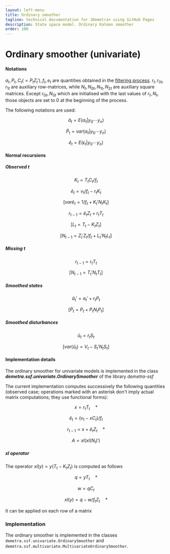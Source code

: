 ```yaml
---
layout: left-menu
title: Ordinary smoother
tagline: technical documentation for JDemetra+ using GitHub Pages
description: State space model. Ordinary Kalman smoother
order: 100
---
```


# Ordinary smoother (univariate)

#### Notations

$a_t, P_t, C_t \left(=P_t Z_t' \right), f_t, e_t$ are quantities obtained in the [filtering process](./ordinaryfilter.md). $r_t, r_{0t}, r_{1t}$ are auxiliary row-matrices, while $N_t,N_{0t},N_{1t}, N_{2t}$
are auxiliary square matrices.
Except $r_{0t},N_{0t}$ which are initialised with the last values of $r_t,N_t$, those objects are set to 0 at the beginning of the process.

The following notations are used: 

$$ \tilde a_t=E\left(\alpha_{t} \vert y_0 \cdots y_{n}\right)$$  

$$ \tilde P_t=var\left(\alpha_{t} \vert y_0 \cdots y_{n}\right)$$  

$$ \tilde e_t=E\left(\epsilon_{t} \vert y_0 \cdots y_{n}\right)$$ 


#### Normal recursions

##### Observed t

$$ K_t = T_t C_t / f_t $$  

$$ \tilde e_t = v_t / f_t - r_t K_t  $$  

$$ \left[var \tilde e_t = 1/f_t + K_t' N_t K_t \right]$$  

$$ r_{t-1} = \tilde e_t Z_t + r_t T_t $$  

$$ \left[L_t = T_t - K_t Z_t \right]$$  

$$ \left[N_{t-1} = Z_t' Z_t / f_t + L_t' N_t L_t \right]$$  

##### Missing t   

$$ r_{t-1} = r_t T_t $$  

$$ \left[N_{t-1} = T_t' N_t T_t \right]$$  

##### Smoothed states 

$$ \tilde a_t' = a_t' + r_t P_t $$  

$$ \left[\tilde P_t = P_t + P_t N_t P_t \right] $$  

##### Smoothed disturbances

$$ \tilde u_t = r_t S_t $$   

$$ \left[var\left(\tilde u_t \right) = V_t-S_t' N_t S_t \right] $$ 	


#### Implementation details

The ordinary smoother for univariate models is implemented in the class ___demetra.ssf.univariate.OrdinarySmoother___ of the library _demetra-ssf_  

The current implementation computes successively the following quantities (observed case; operations marked with an asterisk don't imply actual matrix computations; they use functional forms):  

$$ x = r_t T_t \quad *$$

$$ \tilde e_t =\left( v_t-x C_t\right)/f_t $$

$$ r_{t-1} = x + \tilde e_t Z_t \quad *$$

$$ A = xl(xl(N_t)') $$

##### xl operator
The operator $xl(y) = y(T_t - K_t Z_t)$ is computed as follows

$$ q = y T_t \quad *$$

$$ w = q C_t $$

$$ xl(y) = q - w/f_t Z_t \quad *$$

It can be applied on each row of a matrix 

### Implementation

The ordinary smoother is implemented in the classes `demetra.ssf.univariate.OrdinarySmoother` and `demetra.ssf.multivariate.MultivariateOrdinarySmoother`.